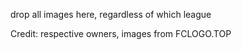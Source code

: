 drop all images here, regardless of which league

Credit: respective owners, images from FCLOGO.TOP
